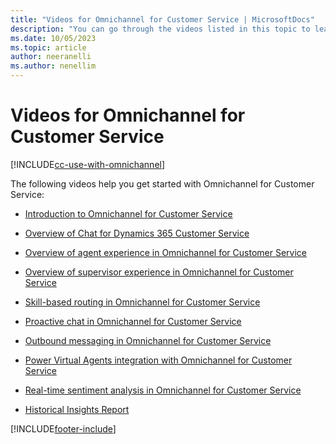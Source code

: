 ```yaml
---
title: "Videos for Omnichannel for Customer Service | MicrosoftDocs"
description: "You can go through the videos listed in this topic to learn about the different features in Omnichannel for Customer Service."
ms.date: 10/05/2023
ms.topic: article
author: neeranelli
ms.author: nenellim
---
```


# Videos for Omnichannel for Customer Service

[!INCLUDE[cc-use-with-omnichannel](../includes/cc-use-with-omnichannel.md)]

The following videos help you get started with Omnichannel for Customer Service:

- [Introduction to Omnichannel for Customer Service](https://go.microsoft.com/fwlink/p/?linkid=2097511)

- [Overview of Chat for Dynamics 365 Customer Service](https://go.microsoft.com/fwlink/p/?linkid=2097416)

- [Overview of agent experience in Omnichannel for Customer Service](https://go.microsoft.com/fwlink/p/?linkid=2097512)

- [Overview of supervisor experience in Omnichannel for Customer Service](https://go.microsoft.com/fwlink/p/?linkid=2099487)

- [Skill-based routing in Omnichannel for Customer Service](https://go.microsoft.com/fwlink/p/?linkid=2114717)

- [Proactive chat in Omnichannel for Customer Service](https://go.microsoft.com/fwlink/p/?linkid=2114614)

- [Outbound messaging in Omnichannel for Customer Service](https://go.microsoft.com/fwlink/?linkid=2147614)

- [Power Virtual Agents integration with Omnichannel for Customer Service](https://go.microsoft.com/fwlink/p/?linkid=2114716)

- [Real-time sentiment analysis in Omnichannel for Customer Service](https://go.microsoft.com/fwlink/p/?linkid=2114615)

- [Historical Insights Report](https://go.microsoft.com/fwlink/p/?linkid=2097418)


[!INCLUDE[footer-include](../includes/footer-banner.md)]
